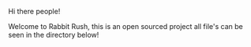 Hi there people!

Welcome to Rabbit Rush, this is an open sourced project all file's can be seen in the directory below!
